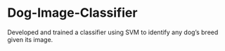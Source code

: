 # Dog-Image-Classifier
Developed and trained a classifier using SVM to identify any dog’s breed given its image. 
